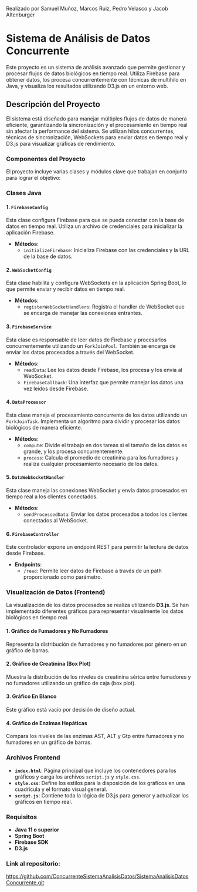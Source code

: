 Realizado por Samuel Muñoz, Marcos Ruiz, Pedro Velasco y Jacob Altenburger

# Sistema de Análisis de Datos Concurrente

Este proyecto es un sistema de análisis avanzado que permite gestionar y procesar flujos de datos biológicos en tiempo real. Utiliza Firebase para obtener datos, los procesa concurrentemente con técnicas de multihilo en Java, y visualiza los resultados utilizando D3.js en un entorno web.

## Descripción del Proyecto

El sistema está diseñado para manejar múltiples flujos de datos de manera eficiente, garantizando la sincronización y el procesamiento en tiempo real sin afectar la performance del sistema. Se utilizan hilos concurrentes, técnicas de sincronización, WebSockets para enviar datos en tiempo real y D3.js para visualizar gráficas de rendimiento.

### Componentes del Proyecto

El proyecto incluye varias clases y módulos clave que trabajan en conjunto para lograr el objetivo:

### Clases Java

#### 1. `FirebaseConfig`
Esta clase configura Firebase para que se pueda conectar con la base de datos en tiempo real. Utiliza un archivo de credenciales para inicializar la aplicación Firebase.

- **Métodos**:
  - `initializeFirebase`: Inicializa Firebase con las credenciales y la URL de la base de datos.

#### 2. `WebSocketConfig`
Esta clase habilita y configura WebSockets en la aplicación Spring Boot, lo que permite enviar y recibir datos en tiempo real.

- **Métodos**:
  - `registerWebSocketHandlers`: Registra el handler de WebSocket que se encarga de manejar las conexiones entrantes.

#### 3. `FirebaseService`
Esta clase es responsable de leer datos de Firebase y procesarlos concurrentemente utilizando un `ForkJoinPool`. También se encarga de enviar los datos procesados a través del WebSocket.

- **Métodos**:
  - `readData`: Lee los datos desde Firebase, los procesa y los envía al WebSocket.
  - `FirebaseCallback`: Una interfaz que permite manejar los datos una vez leídos desde Firebase.

#### 4. `DataProcessor`
Esta clase maneja el procesamiento concurrente de los datos utilizando un `ForkJoinTask`. Implementa un algoritmo para dividir y procesar los datos biológicos de manera eficiente.

- **Métodos**:
  - `compute`: Divide el trabajo en dos tareas si el tamaño de los datos es grande, y los procesa concurrentemente.
  - `process`: Calcula el promedio de creatinina para los fumadores y realiza cualquier procesamiento necesario de los datos.

#### 5. `DataWebSocketHandler`
Esta clase maneja las conexiones WebSocket y envía datos procesados en tiempo real a los clientes conectados.

- **Métodos**:
  - `sendProcessedData`: Enviar los datos procesados a todos los clientes conectados al WebSocket.

#### 6. `FirebaseController`
Este controlador expone un endpoint REST para permitir la lectura de datos desde Firebase.

- **Endpoints**:
  - `/read`: Permite leer datos de Firebase a través de un path proporcionado como parámetro.

### Visualización de Datos (Frontend)

La visualización de los datos procesados se realiza utilizando **D3.js**. Se han implementado diferentes gráficos para representar visualmente los datos biológicos en tiempo real.

#### 1. Gráfico de Fumadores y No Fumadores
Representa la distribución de fumadores y no fumadores por género en un gráfico de barras.

#### 2. Gráfico de Creatinina (Box Plot)
Muestra la distribución de los niveles de creatinina sérica entre fumadores y no fumadores utilizando un gráfico de caja (box plot).

#### 3. Gráfico En Blanco
Este gráfico está vacío por decisión de diseño actual.

#### 4. Gráfico de Enzimas Hepáticas
Compara los niveles de las enzimas AST, ALT y Gtp entre fumadores y no fumadores en un gráfico de barras.

### Archivos Frontend

- **`index.html`**: Página principal que incluye los contenedores para los gráficos y carga los archivos `script.js` y `style.css`.
- **`style.css`**: Define los estilos para la disposición de los gráficos en una cuadrícula y el formato visual general.
- **`script.js`**: Contiene toda la lógica de D3.js para generar y actualizar los gráficos en tiempo real.

### Requisitos

- **Java 11 o superior**
- **Spring Boot**
- **Firebase SDK**
- **D3.js**

### Link al repositorio:

https://github.com/ConcurrenteSistemaAnalisisDatos/SistemaAnalisisDatosConcurrente.git
